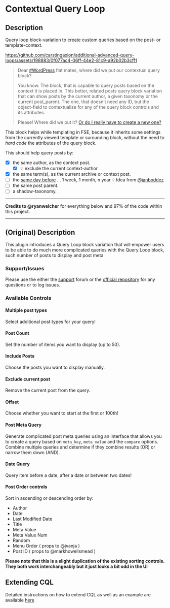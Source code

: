 # Contextual Query Loop

## Description

Query loop block-variation to create custom queries based on the post- or template-context.

https://github.com/carstingaxion/additional-advanced-query-loops/assets/198883/0f077ac4-06ff-44e2-81c9-a92b02b3cff1

> Dear [#WordPress](https://github.com/topics/wordpress) flat mates, where did we put our contextual query block?
>
>You know. The block, that is capable to query posts based on the context it is placed in. This better, related posts query block variation that can show posts by the current author, a given taxonomy or the current post_parent. The one, that doesn’t need any ID, but the object-field to contextualize for any of the query block controls and its attributes.
>
>Please! Where did we put it?
>[Or do I really have to create a new one?](https://dewp.space/@carstingaxion/112348844278058426)

This block helps while templating in FSE, because it inherits some settings from the currently viewed template or surounding block, without the need to *hard code* the attributes of the query block.

This should help query posts by:

- [x] the same author, as the context post.
   - [x] :bulb: exclude the current context-author
- [x] the same term(s), as the current archive or context post.
- [ ] the [same day before](https://indieweb.social/@janboddez/112485691901272067) ... 1 week, 1 month, n year :bulb: Idea from [@janboddez](https://github.com/janboddez)
- [ ] the same post parent.
- [ ] a shadow-taxonomy.

---

**Credits to @ryanwelcher** for everything below and 97% of the code within this project.

---

## (Original) Description

This plugin introduces a Query Loop block variation that will empower users to be able to do much more complicated queries with the Query Loop block, such number of posts to display and post meta

### Support/Issues

Please use the either the [support](https://wordpress.org/support/plugin/contextual-query-loop/) forum or the [official repository](https://github.com/ryanwelcher/contextual-query-loop) for any questions or to log issues.

### Available Controls

#### Multiple post types

Select additional post types for your query!

#### Post Count

Set the number of items you want to display (up to 50).

#### Include Posts

Choose the posts you want to display manually.

#### Exclude current post

Remove the current post from the query.

#### Offset

Choose whether you want to start at the first or 100th!

#### Post Meta Query

Generate complicated post meta queries using an interface that allows you to create a query based on `meta_key`, `meta_value` and the `compare` options. Combine multiple queries and determine if they combine results (OR) or narrow them down (AND).

#### Date Query

Query item before a date, after a date or between two dates!

#### Post Order controls

Sort in ascending or descending order by:

-   Author
-   Date
-   Last Modified Date
-   Title
-   Meta Value
-   Meta Value Num
-   Random
-   Menu Order ( props to @jvanja )
-   Post ID ( props to @markhowellsmead )

**Please note that this is a slight duplication of the existing sorting controls. They both work interchangeably but it just looks a bit odd in the UI**

## Extending CQL

Detailed instructions on how to extend CQL as well as an example are available [here](./extending-cql.md)
